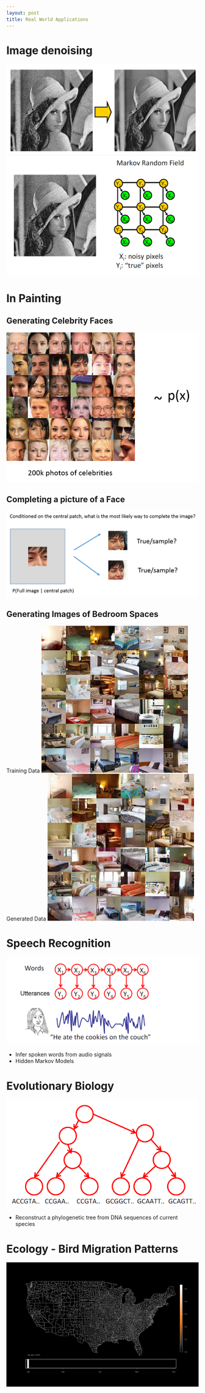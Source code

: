 ```yaml
---
layout: post
title: Real World Applications
---
```


# Image denoising 

![Image Denoising 1](imageDenoising.png)
![Image Denoising 2](imageDenoising2.png)

# In Painting

## Generating Celebrity Faces
![inpainting](inpainting.png)

## Completing a picture of a Face
![inpainting2](inpainting2.png)

## Generating Images of Bedroom Spaces
Training Data
![bedroom1](bedroominpainting1.png)
Generated Data
![bedroom1](bedroominpainting2.png)

# Speech Recognition
![Speech](speech.png)
- Infer spoken words from audio signals
- Hidden Markov Models

# Evolutionary Biology
![philo](philo.png)
- Reconstruct a phylogenetic tree from DNA sequences of current species

# Ecology - Bird Migration Patterns
![birds](bird_new.gif)